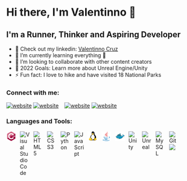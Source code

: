 # Hi there, I'm Valentinno 👋 

## I'm a Runner, Thinker and Aspiring Developer

- 🔭 Check out my linkedin: [Valentinno Cruz][course]
- 🌱 I’m currently learning everything 🤣
- 👯 I’m looking to collaborate with other content creators
- 🥅 2022 Goals: Learn more about Unreal Engine/Unity
- ⚡ Fun fact: I love to hike and have visited 18 National Parks

### Connect with me:
[![website](https://img.icons8.com/fluency/48/000000/linkedin.png)](https://linkedin.com/in/ValentinnoCruz#gh-light-mode-only)
[![website](https://img.icons8.com/fluency/48/000000/linkedin.png)](https://linkedin.com/in/ValentinnoCruz#gh-dark-mode-only)
&nbsp;&nbsp;
[![website](https://img.icons8.com/fluency/48/000000/instagram-new.png)](https://instagram.com/v.da.y#gh-light-mode-only)
[![website](https://img.icons8.com/fluency/48/000000/instagram-new.png)](https://instagram.com/v.da.y#gh-dark-mode-only)

### Languages and Tools:

<img align="left" alt="cplusplus" width="26px" src="https://github.com/devicons/devicon/blob/v2.14.0/icons/cplusplus/cplusplus-original.svg" style="padding-right:10px;" />
<img align="left" alt="Visual Studio Code" width="26px" src="https://cdn.jsdelivr.net/gh/devicons/devicon/icons/vscode/vscode-original.svg" style="padding-right:10px;" />
<img align="left" alt="HTML5" width="26px" src="https://cdn.jsdelivr.net/gh/devicons/devicon/icons/html5/html5-original.svg" style="padding-right:10px;" />
<img align="left" alt="CSS3" width="26px" src="https://cdn.jsdelivr.net/gh/devicons/devicon/icons/css3/css3-original.svg" style="padding-right:10px;" />
<img align="left" alt="Python" width="26px" src="https://img.icons8.com/dusk/64/000000/python.png" style="padding-right:10px;" />
<img align="left" alt="JavaScript" width="26px" src="https://cdn.jsdelivr.net/gh/devicons/devicon/icons/javascript/javascript-original.svg" style="padding-right:10px;" />
<img align="left" alt="Linux" width="26px" src="https://github.com/devicons/devicon/blob/v2.14.0/icons/linux/linux-original.svg" style="padding-right:10px;" />
<img align="left" alt="Java" width="26px" src="https://github.com/devicons/devicon/blob/v2.14.0/icons/java/java-original.svg" style="padding-right:10px;" />
<img align="left" alt="Docker" width="26px" src="https://github.com/devicons/devicon/blob/v2.14.0/icons/docker/docker-original.svg" style="padding-right:10px;" />
<img align="left" alt="Unity" width="26px" src="https://img.icons8.com/dusk/50/000000/unity.png" style="padding-right:10px;" />
<img align="left" alt="Unreal" width="26px" src="https://img.icons8.com/nolan/64/unreal-engine.png" style="padding-right:10px;" />
<img align="left" alt="MySQL" width="26px" src="https://cdn.jsdelivr.net/gh/devicons/devicon/icons/mysql/mysql-original.svg" style="padding-right:10px;" />
<img align="left" alt="Git" width="26px" src="https://cdn.jsdelivr.net/gh/devicons/devicon/icons/git/git-original.svg" style="padding-right:10px;" />


<br />
<br />

 
 <a href="https://github.com/valentinnocruz/github-readme-stats">
  <img align="left" src="https://github-readme-stats.vercel.app/api?username=valentinnocruz&hide=contribs,prs&theme=dracula" />
</a>
 




</details>

[website]: https://codeSTACKr.com
[course]: http://linkedin.com/in/valentinnocruz
[twitter]: https://twitter.com/codeSTACKr
[youtube]: https://youtube.com/codeSTACKr
[instagram]: https://instagram.com/codeSTACKr
[linkedin]: https://linkedin.com/in/codeSTACKr
[webdevplaylist]: https://www.youtube.com/playlist?list=PLkwxH9e_vrAJ0WbEsFA9W3I1W-g_BTsbt
[jsplaylist]: https://www.youtube.com/playlist?list=PLkwxH9e_vrALRJKu7wfXby3MKeflhTu6B
[cssplaylist]: https://www.youtube.com/playlist?list=PLkwxH9e_vrALSdvZuEh6gqQdmDoDIoqz4
[reactplaylist]: https://www.youtube.com/playlist?list=PLkwxH9e_vrAK4TdffpxKY3QGyHCpxFcQ0

